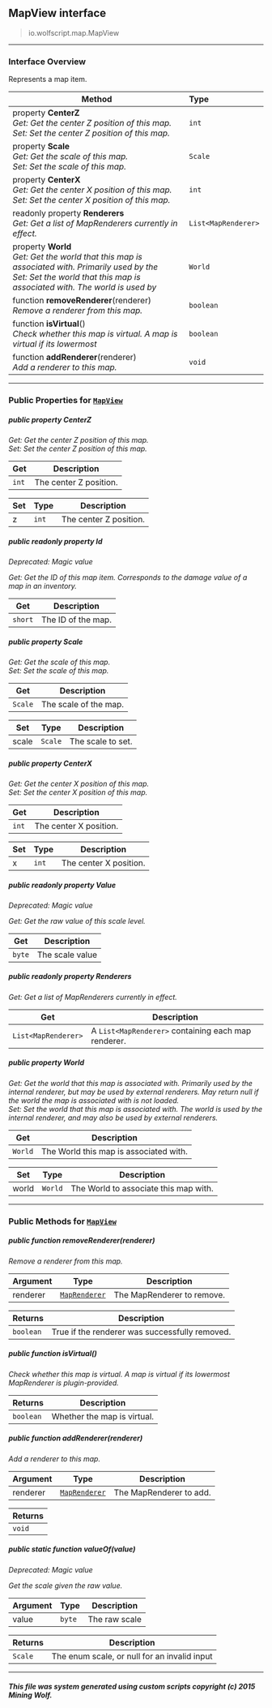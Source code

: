## MapView __interface__

>io.wolfscript.map.MapView

---

### Interface Overview

Represents a map item.

Method | Type   
--- | :--- 
  property __CenterZ__ <br> _Get: Get the center Z position of this map.<br>Set: Set the center Z position of this map._ | `int`
  property __Scale__ <br> _Get: Get the scale of this map.<br>Set: Set the scale of this map._ | `Scale`
  property __CenterX__ <br> _Get: Get the center X position of this map.<br>Set: Set the center X position of this map._ | `int`
 readonly property __Renderers__ <br> _Get: Get a list of MapRenderers currently in effect._ | `List<MapRenderer>`
  property __World__ <br> _Get: Get the world that this map is associated with. Primarily used by the<br>Set: Set the world that this map is associated with. The world is used by_ | `World`
 function __removeRenderer__(renderer) <br> _Remove a renderer from this map._ | `boolean`
 function __isVirtual__() <br> _Check whether this map is virtual. A map is virtual if its lowermost_ | `boolean`
 function __addRenderer__(renderer) <br> _Add a renderer to this map._ | `void`



---


### Public Properties for [`MapView`](MapView.md)

##### <a id='centerz'></a>public   property __CenterZ__

_Get: Get the center Z position of this map.<br>Set: Set the center Z position of this map._

Get | Description
--- | --- 
`int` | The center Z position.

Set | Type | Description  
--- | --- | --- 
z | `int` | The center Z position.


##### <a id='id'></a>public  readonly property __Id__
_Deprecated: Magic value_

_Get: Get the ID of this map item. Corresponds to the damage value of a map in an inventory._

Get | Description
--- | --- 
`short` | The ID of the map.



##### <a id='scale'></a>public   property __Scale__

_Get: Get the scale of this map.<br>Set: Set the scale of this map._

Get | Description
--- | --- 
`Scale` | The scale of the map.

Set | Type | Description  
--- | --- | --- 
scale | `Scale` | The scale to set.


##### <a id='centerx'></a>public   property __CenterX__

_Get: Get the center X position of this map.<br>Set: Set the center X position of this map._

Get | Description
--- | --- 
`int` | The center X position.

Set | Type | Description  
--- | --- | --- 
x | `int` | The center X position.


##### <a id='value'></a>public  readonly property __Value__
_Deprecated: Magic value_

_Get: Get the raw value of this scale level._

Get | Description
--- | --- 
`byte` | The scale value



##### <a id='renderers'></a>public  readonly property __Renderers__

_Get: Get a list of MapRenderers currently in effect._

Get | Description
--- | --- 
`List<MapRenderer>` | A `List<MapRenderer>` containing each map renderer.



##### <a id='world'></a>public   property __World__

_Get: Get the world that this map is associated with. Primarily used by the internal renderer, but may be used by external renderers. May return null if the world the map is associated with is not loaded.<br>Set: Set the world that this map is associated with. The world is used by the internal renderer, and may also be used by external renderers._

Get | Description
--- | --- 
`World` | The World this map is associated with.

Set | Type | Description  
--- | --- | --- 
world | `World` | The World to associate this map with.


---

### Public Methods for [`MapView`](MapView.md)

##### <a id='removerenderer'></a>public  function __removeRenderer__(renderer)

_Remove a renderer from this map._

Argument | Type | Description  
--- | --- | --- 
renderer | [`MapRenderer`](MapRenderer.md) | The MapRenderer to remove.

Returns | Description
--- | --- 
`boolean` | True if the renderer was successfully removed.


##### <a id='isvirtual'></a>public  function __isVirtual__()

_Check whether this map is virtual. A map is virtual if its lowermost MapRenderer is plugin-provided._

Returns | Description
--- | --- 
`boolean` | Whether the map is virtual.


##### <a id='addrenderer'></a>public  function __addRenderer__(renderer)

_Add a renderer to this map._

Argument | Type | Description  
--- | --- | --- 
renderer | [`MapRenderer`](MapRenderer.md) | The MapRenderer to add.

Returns | 
--- | 
`void` |


##### <a id='valueof'></a>public static function __valueOf__(value)
_Deprecated: Magic value_

_Get the scale given the raw value._

Argument | Type | Description  
--- | --- | --- 
value | `byte` | The raw scale

Returns | Description
--- | --- 
`Scale` | The enum scale, or null for an invalid input


---


##### This file was system generated using custom scripts copyright (c) 2015 Mining Wolf.
	

